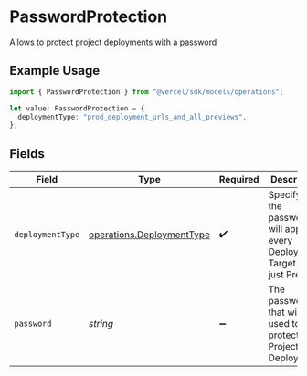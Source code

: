 # PasswordProtection

Allows to protect project deployments with a password

## Example Usage

```typescript
import { PasswordProtection } from "@vercel/sdk/models/operations";

let value: PasswordProtection = {
  deploymentType: "prod_deployment_urls_and_all_previews",
};
```

## Fields

| Field                                                                         | Type                                                                          | Required                                                                      | Description                                                                   |
| ----------------------------------------------------------------------------- | ----------------------------------------------------------------------------- | ----------------------------------------------------------------------------- | ----------------------------------------------------------------------------- |
| `deploymentType`                                                              | [operations.DeploymentType](../../models/operations/deploymenttype.md)        | :heavy_check_mark:                                                            | Specify if the password will apply to every Deployment Target or just Preview |
| `password`                                                                    | *string*                                                                      | :heavy_minus_sign:                                                            | The password that will be used to protect Project Deployments                 |